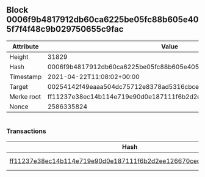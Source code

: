 ## Block 0006f9b4817912db60ca6225be05fc88b605e405f7f4f48c9b029750655c9fac

Attribute | Value
--- | ---
Height | 31829
Hash | 0006f9b4817912db60ca6225be05fc88b605e405f7f4f48c9b029750655c9fac
Timestamp | 2021-04-22T11:08:02+00:00
Target | 00254142f49eaaa504dc75712e8378ad5316cbcead634704b3734b6271167cc4
Merke root | ff11237e38ec14b114e719e90d0e187111f6b2d2ee126670cec3ea6279a8347d
Nonce | 2586335824

```

```

### Transactions

Hash | Amount
--- | ---
[ff11237e38ec14b114e719e90d0e187111f6b2d2ee126670cec3ea6279a8347d](ff11237e38ec14b114e719e90d0e187111f6b2d2ee126670cec3ea6279a8347d.md) | 10.00000000 SKEPTI 
